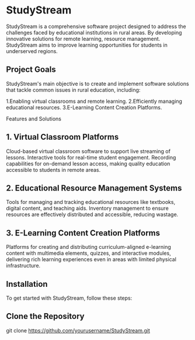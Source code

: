 # StudyStream
StudyStream is a comprehensive software project designed to address the challenges faced by educational institutions in rural areas. By developing innovative solutions for remote learning, resource management. StudyStream aims to improve learning opportunities for students in underserved regions.

## Project Goals
StudyStream's main objective is to create and implement software solutions that tackle common issues in rural education, including:

1.Enabling virtual classrooms and remote learning.
2.Efficiently managing educational resources.
3.E-Learning Content Creation Platforms.

Features and Solutions
## 1. Virtual Classroom Platforms
Cloud-based virtual classroom software to support live streaming of lessons.
Interactive tools for real-time student engagement.
Recording capabilities for on-demand lesson access, making quality education accessible to students in remote areas.

## 2. Educational Resource Management Systems
Tools for managing and tracking educational resources like textbooks, digital content, and teaching aids.
Inventory management to ensure resources are effectively distributed and accessible, reducing wastage.

## 3. E-Learning Content Creation Platforms
Platforms for creating and distributing curriculum-aligned e-learning content with multimedia elements, quizzes, and interactive modules, delivering rich learning experiences even in areas with limited physical infrastructure.

## Installation
To get started with StudyStream, follow these steps:

## Clone the Repository
git clone https://github.com/yourusername/StudyStream.git



